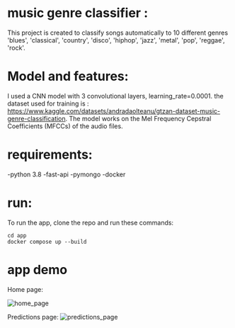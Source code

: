 # music genre classifier :
This project is created to classify songs automatically to 10 different genres 'blues', 'classical', 'country', 'disco', 'hiphop', 'jazz', 'metal', 'pop', 'reggae', 'rock'.
# Model and features:
I used a CNN model with 3 convolutional layers, learning_rate=0.0001. the dataset used for training is : https://www.kaggle.com/datasets/andradaolteanu/gtzan-dataset-music-genre-classification. 
The model works on the Mel Frequency Cepstral Coefficients (MFCCs) of the audio files.
# requirements:
-python 3.8
-fast-api
-pymongo
-docker
# run:
To run the app, clone the repo and run these commands:
```
cd app
docker compose up --build
```
# app demo
Home page:

![home_page]([https://cloud.githubusercontent.com/assets/711743/25648417/57cd2c0c-2fe9-11e7-8753-b60ea2656faf.png](https://github.com/Abdelkabir-menani/music_genre_classifier/blob/main/app_images/predictions_page.png)https://github.com/Abdelkabir-menani/music_genre_classifier/blob/main/app_images/home_page_page.png)

Predictions page:
![predictions_page]([https://cloud.githubusercontent.com/assets/711743/25648417/57cd2c0c-2fe9-11e7-8753-b60ea2656faf.png](https://github.com/Abdelkabir-menani/music_genre_classifier/blob/main/app_images/predictions_page.png)https://github.com/Abdelkabir-menani/music_genre_classifier/blob/main/app_images/predictions_page.png)
